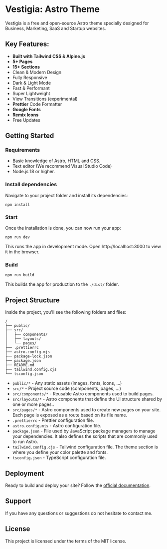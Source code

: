 # Vestigia: Astro Theme

Vestigia is a free and open-source Astro theme specially designed for Business, Marketing, SaaS and Startup websites.

## Key Features:

- **Built with Tailwind CSS & Alpine.js**
- **5+ Pages**
- **15+ Sections**
- Clean & Modern Design
- Fully Responsive
- Dark & Light Mode
- Fast & Performant
- Super Lightweight
- View Transitions (experimental)
- **Prettier** Code Formatter
- **Google Fonts**
- **Remix Icons**
- Free Updates

## Getting Started

### Requirements

- Basic knowledge of Astro, HTML and CSS.
- Text editor (We recommend Visual Studio Code)
- Node.js 18 or higher.

### Install dependencies

Navigate to your project folder and install its dependencies:

```
npm install
```

### Start

Once the installation is done, you can now run your app:

```
npm run dev
```

This runs the app in development mode. Open http://localhost:3000 to view it in the browser.

### Build

```
npm run build
```

This builds the app for production to the `./dist/` folder.

## Project Structure

Inside the project, you'll see the following folders and files:

```
/
├── public/
├── src/
│   ├── components/
│   ├── layouts/
│   └── pages/
├── .prettierrc
├── astro.config.mjs
├── package-lock.json
├── package.json
├── README.md
├── tailwind.config.cjs
└── tsconfig.json
```

- `public/*` - Any static assets (images, fonts, icons, ...)
- `src/*` - Project source code (components, pages, ...)
- `src/components/*` - Reusable Astro components used to build pages.
- `src/layouts/*` - Astro components that define the UI structure shared by one or more pages..
- `src/pages/*` - Astro components used to create new pages on your site. Each page is exposed as a route based on its file name.
- `.prettierrc` - Prettier configuration file.
- `astro.config.mjs` - Astro configuration file.
- `package.json` - File used by JavaScript package managers to manage your dependencies. It also defines the scripts that are commonly used to run Astro.
- `tailwind.config.cjs` - Tailwind configuration file. The theme section is where you define your color palette and fonts.
- `tsconfig.json` - TypeScript configuration file.

## Deployment

Ready to build and deploy your site? Follow the [official documentation](https://docs.astro.build/en/guides/deploy/).

## Support

If you have any questions or suggestions do not hesitate to contact me.

## License

This project is licensed under the terms of the MIT license.
